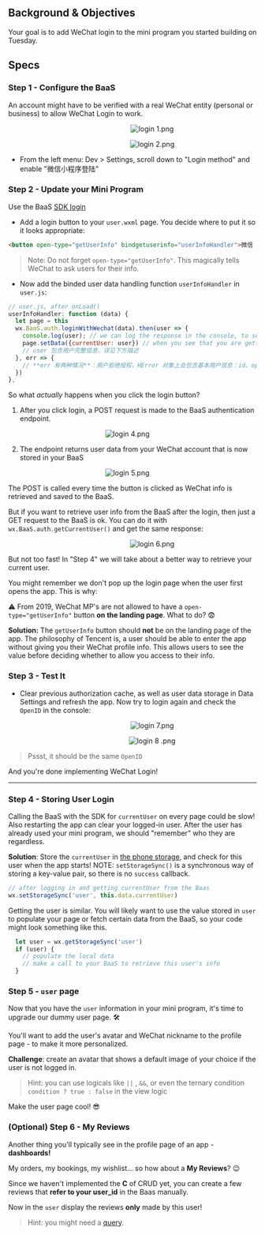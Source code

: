 ## Background & Objectives

Your goal is to add WeChat login to the mini program you started building on Tuesday.

## Specs

### Step 1 - Configure the BaaS

An account might have to be verified with a real WeChat entity (personal or business) to allow WeChat Login to work.

<figure style="width: 100%">
  <p align="center">
  <img alt="login 1.png" src="https://wagon-rc3.s3.eu-west-1.amazonaws.com/JhEPmXHkT51Fva3qKxvXP14q" />
    </p>
</figure>

<figure style="width: 100%">
  <p align="center">
  <img alt="login 2.png" src="https://wagon-rc3.s3.eu-west-1.amazonaws.com/pkg3bT94nNSFYaawErPwiffr" />
    </p>
</figure>

- From the left menu: Dev > Settings, scroll down to "Login method" and enable "微信小程序登陆" 

### Step 2 - Update your Mini Program

Use the BaaS [SDK login](https://doc.minapp.com/js-sdk/wechat/signin-signout.html)

- Add a login button to your `user.wxml` page. You decide where to put it so it looks appropriate:

```html
<button open-type="getUserInfo" bindgetuserinfo="userInfoHandler">微信 Login</button>
```

> Note: Do not forget `open-type="getUserInfo"`. This magically tells WeChat to ask users for their info. 

- Now add the binded user data handling function `userInfoHandler` in `user.js`:

```js
// user.js, after onLoad()
userInfoHandler: function (data) {
  let page = this
  wx.BaaS.auth.loginWithWechat(data).then(user => {
    console.log(user); // we can log the response in the console, to see what we are getting
    page.setData({currentUser: user}) // when you see that you are getting the right response, you can store the user in the local page data
    // user 包含用户完整信息，详见下方描述
  }, err => {
    // **err 有两种情况**：用户拒绝授权，HError 对象上会包含基本用户信息：id、openid、unionid；其他类型的错误，如网络断开、请求超时等，将返回 HError 对象（详情见下方注解）
  })
},
```

So what *actually* happens when you click the login button?

1. After you click login, a POST request is made to the BaaS authentication endpoint.

<figure style="width: 80%">
  <p align="center">
  <img alt="login 4.png" src="https://wagon-rc3.s3.eu-west-1.amazonaws.com/JGcxkTvBQ4YxPZ7kR3BcAWVj" />
    </p>
</figure>

2. The endpoint returns user data from your WeChat account that is now stored in your BaaS

<figure style="width: 80%">
  <p align="center">
  <img alt="login 5.png" src="https://wagon-rc3.s3.eu-west-1.amazonaws.com/XskchVhx53ch1qCNhTq9RBvB" />
    </p>
</figure>

The POST is called every time the button is clicked as WeChat info is retrieved and saved to the BaaS. 

But if you want to retrieve user info from the BaaS after the login, then just a GET request to the BaaS is ok. You can do it with `wx.BaaS.auth.getCurrentUser()` and get the same response:

<figure style="width: 100%">
  <p align="center">
  <img alt="login 6.png" src="https://wagon-rc3.s3.eu-west-1.amazonaws.com/VL3HGy2PnrybMfYs1uJzx8ap" />
    </p>
</figure>

But not too fast! In "Step 4" we will take about a better way to retrieve your current user.

You might remember we don't pop up the login page when the user first opens the app. This is why:

⚠️ From 2019, WeChat MP's are not allowed to have a `open-type="getUserInfo"` button **on the landing page**. What to do? 😨 

**Solution:** The `getUserInfo` button should **not** be on the landing page of the app. The philosophy of Tencent is, a user should be able to enter the app without giving you their WeChat profile info. This allows users to see the value before deciding whether to allow you access to their info. 

### Step 3 - Test It

- Clear previous authorization cache, as well as user data storage in Data Settings and refresh the app. Now try to login again and check the `OpenID` in the console:

<figure style="width: 100%">
  <p align="center">
  <img alt="login 7.png" src="https://wagon-rc3.s3.eu-west-1.amazonaws.com/QfYHKGXBwDH4AvhpewrSdTAM" />
    </p>
</figure>

<figure style="width: 100%">
  <p align="center">
  <img alt="login 8 .png" src="https://wagon-rc3.s3.eu-west-1.amazonaws.com/wKaBW5wS8ND43gawNceGiLAr" />
    </p>
</figure>

> Pssst, it should be the same `OpenID`

And you're done implementing WeChat Login!

<hr>

### Step 4 - Storing User Login

Calling the BaaS with the SDK for `currentUser` on every page could be slow! Also restarting the app can clear your logged-in user. After the user has already used your mini program, we should "remember" who they are regardless.

**Solution**: Store the `currentUser` in [the phone storage](https://developers.weixin.qq.com/miniprogram/en/dev/api/storage/wx.setStorageSync.html), and check for this user when the app starts! NOTE: `setStorageSync()` is a synchronous way of storing a key-value pair, so there is no `success` callback.

```js
// after logging in and getting currentUser from the Baas
wx.setStorageSync('user', this.data.currentUser)
```

Getting the user is similar. You will likely want to use the value stored in `user` to populate your page or fetch certain data from the BaaS, so your code might look something like this.

```js
  let user = wx.getStorageSync('user')
  if (user) {
    // populate the local data
    // make a call to your BaaS to retrieve this user's info
  }
```

### Step 5 - `user` page

Now that you have the `user` information in your mini program, it's time to upgrade our dummy user page. 🛠 

You'll want to add the user's avatar and WeChat nickname to the profile page - to make it more personalized.

**Challenge**: create an avatar that shows a default image of your choice if the user is not logged in.
> Hint: you can use logicals like `||` , `&&`, or even the ternary condition `condition ? true : false`  in the view logic

Make the user page cool! 😎 

### (Optional) Step 6 - My Reviews

Another thing you'll typically see in the profile page of an app - **dashboards!**

My orders, my bookings, my wishlist... so how about a **My Reviews**? 😉 

Since we haven't implemented the **C** of CRUD yet, you can create a few reviews that **refer to your user_id** in the Baas manually.

Now in the `user` display the reviews **only** made by this user!
> Hint: you might need a [query](https://doc.minapp.com/js-sdk/schema/query.html).


